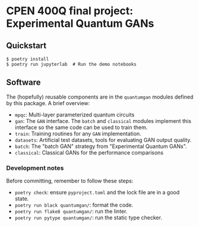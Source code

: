 # CPEN 400Q final project: Experimental Quantum GANs

## Quickstart

```
$ poetry install
$ poetry run jupyterlab  # Run the demo notebooks
```

## Software

The (hopefully) reusable components are in the `quantumgan` modules defined by
this package.  A brief overview:
- `mpqc`: Multi-layer parameterized quantum circuits
- `gan`: The `GAN` interface.  The `batch` and `classical` modules implement
  this interface so the same code can be used to train them.
- `train`: Training routines for any `GAN` implementation.
- `datasets`: Artificial test datasets, tools for evaluating GAN output quality.
- `batch`: The "batch GAN" strategy from "Experimental Quantum GANs".
- `classical`: Classical GANs for the performance comparisons

### Development notes

Before committing, remember to follow these steps:
- `poetry check`: ensure `pyproject.toml` and the lock file are in a good state.
- `poetry run black quantumgan/`: format the code.
- `poetry run flake8 quantumgan/`: run the linter.
- `poetry run pytype quantumgan/`: run the static type checker.
